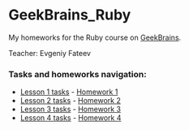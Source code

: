# GeekBrains_Ruby

My homeworks for the Ruby course on [GeekBrains](https://geekbrains.ru).

Teacher: Evgeniy Fateev

### Tasks and homeworks navigation:

* [Lesson 1 tasks](https://gist.github.com/psylone/0b20769fb4aac017ed76) - [Homework 1](/first_lesson.rb)
* [Lesson 2 tasks](https://gist.github.com/psylone/72a88ddd93fbb650273704064642cb17) - [Homework 2](/second_lesson.rb)
* [Lesson 3 tasks](https://gist.github.com/psylone/1652c4b31c66ad997d81a5e5b897fa20) - [Homework 3](/first_lesson.rb)
* [Lesson 4 tasks](https://gist.github.com/psylone/b220c9c39233c72fc80a) - [Homework 4](/first_lesson.rb)
